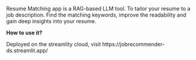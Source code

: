 Resume Matching app is a RAG-based LLM tool. To tailor your resume to a job description. Find the matching keywords, improve the readability and gain deep insights into your resume.

**How to use it?** 
</div>
Deployed on the streamlity cloud, visit https://jobrecommender-ds.streamlit.app/
